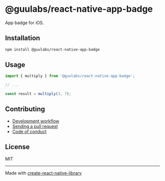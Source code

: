 # @guulabs/react-native-app-badge

App badge for iOS.

## Installation


```sh
npm install @guulabs/react-native-app-badge
```


## Usage


```js
import { multiply } from '@guulabs/react-native-app-badge';

// ...

const result = multiply(3, 7);
```


## Contributing

- [Development workflow](CONTRIBUTING.md#development-workflow)
- [Sending a pull request](CONTRIBUTING.md#sending-a-pull-request)
- [Code of conduct](CODE_OF_CONDUCT.md)

## License

MIT

---

Made with [create-react-native-library](https://github.com/callstack/react-native-builder-bob)
